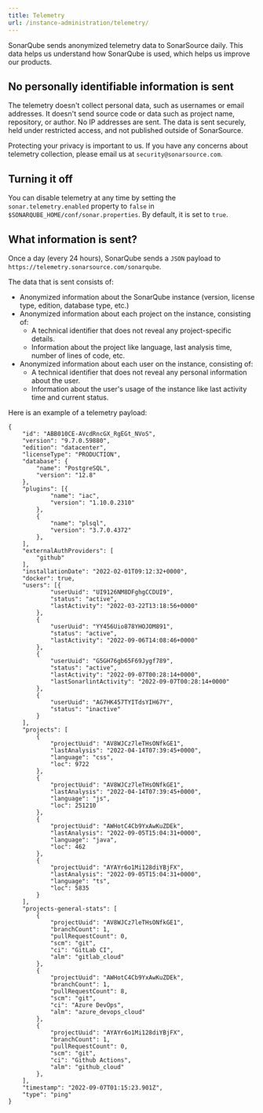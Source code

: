 ```yaml
---
title: Telemetry
url: /instance-administration/telemetry/
---
```


SonarQube sends anonymized telemetry data to SonarSource daily.
This data helps us understand how SonarQube is used, which helps us improve our products.


## No personally identifiable information is sent

The telemetry doesn't collect personal data, such as usernames or email addresses.
It doesn't send source code or data such as project name, repository, or author.
No IP addresses are sent.
The data is sent securely, held under restricted access, and not published outside of SonarSource.

Protecting your privacy is important to us.
If you have any concerns about telemetry collection, please email us at `security@sonarsource.com`.


## Turning it off

You can disable telemetry at any time by setting the `sonar.telemetry.enabled` property to `false` in `$SONARQUBE_HOME/conf/sonar.properties`.
By default, it is set to `true`.


## What information is sent?

Once a day (every 24 hours), SonarQube sends a `JSON` payload to `https://telemetry.sonarsource.com/sonarqube`.

The data that is sent consists of:

* Anonymized information about the SonarQube instance (version, license type, edition, database type, etc.)
* Anonymized information about each project on the instance, consisting of:
  * A technical identifier that does not reveal any project-specific details.
  * Information about the project like language, last analysis time, number of lines of code, etc.
* Anonymized information about each user on the instance, consisting of:
  * A technical identifier that does not reveal any personal information about the user.
  * Information about the user's usage of the instance like last activity time and current status.

Here is an example of a telemetry payload:

```
{
    "id": "ABB010CE-AVcdRncGX_RgEGt_NVoS",
    "version": "9.7.0.59880",
    "edition": "datacenter",
    "licenseType": "PRODUCTION",
    "database": {
        "name": "PostgreSQL",
        "version": "12.8"
    },
    "plugins": [{
            "name": "iac",
            "version": "1.10.0.2310"
        },
        {
            "name": "plsql",
            "version": "3.7.0.4372"
        },
    ],
    "externalAuthProviders": [
        "github"
    ],
    "installationDate": "2022-02-01T09:12:32+0000",
    "docker": true,
    "users": [{
            "userUuid": "UI9126NM8DFghgCCDUI9",
            "status": "active",
            "lastActivity": "2022-03-22T13:18:56+0000"
        },
        {
            "userUuid": "YY456Uio878YHOJOM891",
            "status": "active",
            "lastActivity": "2022-09-06T14:08:46+0000"
        },
        {
            "userUuid": "G5GH76gb65F69Jygf789",
            "status": "active",
            "lastActivity": "2022-09-07T00:28:14+0000",
            "lastSonarlintActivity": "2022-09-07T00:28:14+0000"
        },
        {
            "userUuid": "AG7HK457TYITdsYIH67Y",
            "status": "inactive"
        }
    ],
    "projects": [
        {
            "projectUuid": "AV8WJCz7leTHsONfkGE1",
            "lastAnalysis": "2022-04-14T07:39:45+0000",
            "language": "css",
            "loc": 9722
        },
        {
            "projectUuid": "AV8WJCz7leTHsONfkGE1",
            "lastAnalysis": "2022-04-14T07:39:45+0000",
            "language": "js",
            "loc": 251210
        },
        {
            "projectUuid": "AWHotC4Cb9YxAwKuZDEk",
            "lastAnalysis": "2022-09-05T15:04:31+0000",
            "language": "java",
            "loc": 462
        },
        {
            "projectUuid": "AYAYr6o1Mi128diYBjFX",
            "lastAnalysis": "2022-09-05T15:04:31+0000",
            "language": "ts",
            "loc": 5835
        }
    ],
    "projects-general-stats": [
        {
            "projectUuid": "AV8WJCz7leTHsONfkGE1",
            "branchCount": 1,
            "pullRequestCount": 0,
            "scm": "git",
            "ci": "GitLab CI",
            "alm": "gitlab_cloud"
        },
        {
            "projectUuid": "AWHotC4Cb9YxAwKuZDEk",
            "branchCount": 1,
            "pullRequestCount": 8,
            "scm": "git",
            "ci": "Azure DevOps",
            "alm": "azure_devops_cloud"
        },
        {
            "projectUuid": "AYAYr6o1Mi128diYBjFX",
            "branchCount": 1,
            "pullRequestCount": 0,
            "scm": "git",
            "ci": "Github Actions",
            "alm": "github_cloud"
        },
    ],
    "timestamp": "2022-09-07T01:15:23.901Z",
    "type": "ping"
}
```
